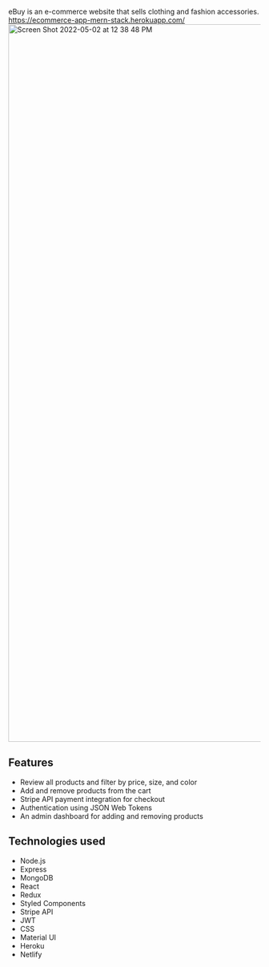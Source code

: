 eBuy is an e-commerce website that sells clothing and fashion accessories. https://ecommerce-app-mern-stack.herokuapp.com/
<img width="1433" alt="Screen Shot 2022-05-02 at 12 38 48 PM" src="https://user-images.githubusercontent.com/89381034/166286607-1849807f-cf53-4bbe-be14-b5fc0d5abd4c.png">


## Features
- Review all products and filter by price, size, and color
- Add and remove products from the cart
- Stripe API payment integration for checkout
- Authentication using JSON Web Tokens
- An admin dashboard for adding and removing products


## Technologies used
- Node.js 
- Express 
- MongoDB
- React
- Redux
- Styled Components
- Stripe API
- JWT
- CSS
- Material UI
- Heroku
- Netlify
